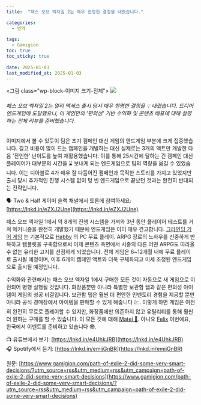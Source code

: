 ```yaml
---
title:  "패스 오브 엑자일 2는 매우 현명한 결정을 내렸습니다."

categories:
  - 번역
  
tags:
  - Gamigion
toc: true
toc_sticky: true
 
date: 2025-01-03
last_modified_at: 2025-01-03
---
```

<그림 class="wp-block-이미지 크기-전체"> ![](https://www.gamigion.com/wp-content/uploads/2025/01/Path-of-Exile-2-did-some-very-smart-decisions.jpg)

###### 패스 오브 엑자일 2는 얼리 액세스 출시 당시 매우 현명한 결정을 💡 내렸습니다. 드디어 엔드게임에 도달했으니, 이 게임만의 '편의성' 기반 수익화 및 콘텐츠 배포에 대해 설명하는 전체 리뷰를 준비했습니다.

이미지에서 볼 수 있듯이 팀은 초기 캠페인 대신 게임의 엔드게임 부분에 크게 집중했습니다. 길고 비용이 많이 드는 캠페인을 개발하는 대신 실제로는 3개의 액트만 개발한 다음 '잔인한' 난이도를 높여 재활용했습니다. 이를 통해 25시간에 달하는 긴 캠페인 대신 플레이어가 대부분의 시간을 ⌛ 보내게 되는 엔드게임으로 팀의 역량을 옮길 수 있었습니다. 이는 디아블로 4가 매우 잘 다듬어진 캠페인과 묵직한 스토리를 가지고 있었지만 출시 당시 추가적인 진행 시스템 없이 텅 빈 엔드게임으로 끝났던 것과는 완전히 반대되는 전략입니다.  
  
🗣 Two & Half 게이머 슬랙 채널에서 토론에 참여하세요: [https://lnkd.in/eZXJ2Une](https://lnkd.in/eZXJ2Une)  
  
패스 오브 엑자일 1에서 약 8개의 진행 시스템을 가져와 3년 동안 플레이어 테스트를 거쳐 메커니즘을 완전히 개발했기 때문에 엔드게임은 이미 매우 견고합니다. [그라인딩 기어 게임](https://www.linkedin.com/company/grinding-gear-games/) 는 기본적으로 [Habby](https://www.linkedin.com/company/habbyfun/) 의 PC 무료 플레이. ARPG 장르의 노하우를 신중하게 반복하고 템플릿을 구축함으로써 이제 콘텐츠 측면에서 시중의 다른 어떤 ARPG도 따라올 수 없는 유리한 고지를 선점하게 되었습니다. 전체 게임은 6~12개월 내에 무료 플레이로 출시될 예정이며, 이후 6개의 캠페인 액트와 더욱 구체화되고 미세 조정된 엔드게임으로 출시될 예정입니다.  
  
수익화와 관련해서는 패스 오브 엑자일 1에서 구매한 모든 것이 자동으로 새 게임으로 이전되어 병행 실행될 것입니다. 화장품뿐만 아니라 특별한 보관함 탭과 같은 편의성 아이템이 게임의 성공 비결입니다. 보관함 탭은 훨씬 더 편안한 인벤토리 경험을 제공할 뿐만 아니라 공식 경매장에서 아이템을 판매할 수 있게 해줍니다 💹. 이렇게 하면 게임은 여전히 완전히 무료로 플레이할 수 있지만, 화장품에만 의존하지 않고 유틸리티를 통해 훨씬 더 원하는 구매를 할 수 있습니다. 이 모든 것에 대해 [](https://www.linkedin.com/in/ACoAAA27RCYBolGlkJ9FxuKw5RfgtXCEXzxqslA)[Matej 🦩](https://www.gamigion.com/in/matejlancaric/). 아니요 [](https://www.linkedin.com/in/ACoAAArnpK8BJQauPullIeKCtAxunX451Gme5_I)[Felix](https://www.gamigion.com/in/felix-braberg-7a732b51/) 이번에요, 한국에서 이벤트를 준비하고 있습니다 😎.  
  
📺 유튜브에서 보기: [https://lnkd.in/e4UhkJRB](https://lnkd.in/e4UhkJRB)  
🎧 Spotify에서 듣기: [https://lnkd.in/emijGnBR](https://lnkd.in/emijGnBR)

원문: [https://www.gamigion.com/path-of-exile-2-did-some-very-smart-decisions/?utm_source=rss&utm_medium=rss&utm_campaign=path-of-exile-2-did-some-very-smart-decisions](https://www.gamigion.com/path-of-exile-2-did-some-very-smart-decisions/?utm_source=rss&utm_medium=rss&utm_campaign=path-of-exile-2-did-some-very-smart-decisions)